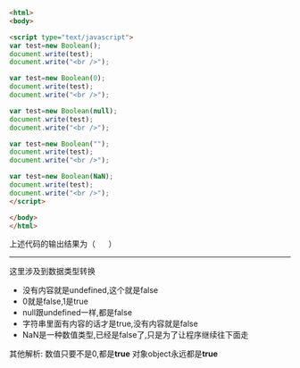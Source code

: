 ```html
<html>
<body>

<script type="text/javascript">
var test=new Boolean();
document.write(test);
document.write("<br />");

var test=new Boolean(0);
document.write(test);
document.write("<br />");

var test=new Boolean(null);
document.write(test);
document.write("<br />");

var test=new Boolean("");
document.write(test);
document.write("<br />");

var test=new Boolean(NaN);
document.write(test);
document.write("<br />");
</script>

</body>
</html>
```

上述代码的输出结果为（      ）

* * *

这里涉及到数据类型转换

*   没有内容就是undefined,这个就是false
*   0就是false,1是true
*   null跟undefined一样,都是false
*   字符串里面有内容的话才是true,没有内容就是false
*   NaN是一种数值类型,已经是false了,只是为了让程序继续往下面走

其他解析: 
数值只要不是0,都是**true** 
对象object永远都是**true**